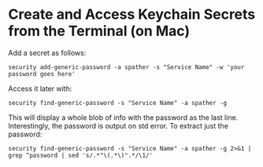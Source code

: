 # Create and Access Keychain Secrets from the Terminal (on Mac)

Add a secret as follows:

```
security add-generic-password -a spather -s "Service Name" -w 'your password goes here'
```

Access it later with:
```
security find-generic-password -s "Service Name" -a spather -g
```

This will display a whole blob of info with the password as the last line. Interestingly, the password is output on std error. To extract just the password:

```
security find-generic-password -s "Service Name" -a spather -g 2>&1 | grep ^password | sed 's/.*"\(.*\)".*/\1/'
```
